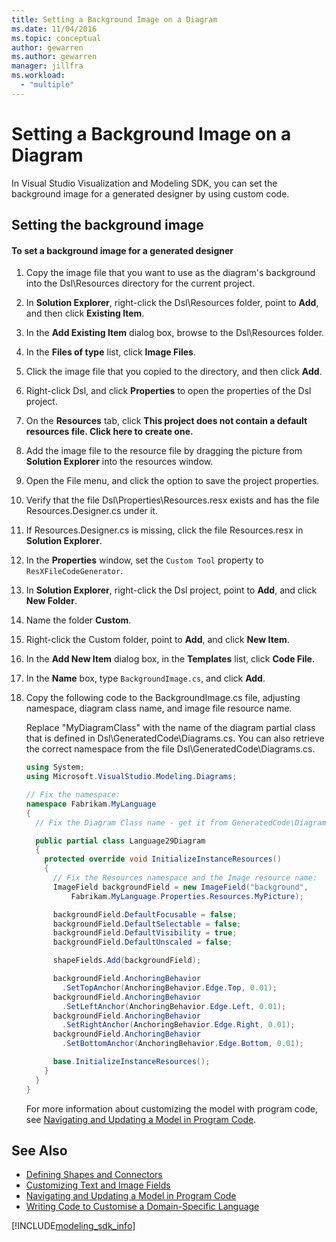 ```yaml
---
title: Setting a Background Image on a Diagram
ms.date: 11/04/2016
ms.topic: conceptual
author: gewarren
ms.author: gewarren
manager: jillfra
ms.workload:
  - "multiple"
---
```

# Setting a Background Image on a Diagram
In Visual Studio Visualization and Modeling SDK, you can set the background image for a generated designer by using custom code.

## Setting the background image

#### To set a background image for a generated designer

1. Copy the image file that you want to use as the diagram's background into the Dsl\Resources directory for the current project.

2. In **Solution Explorer**, right-click the Dsl\Resources folder, point to **Add**, and then click **Existing Item**.

3. In the **Add Existing Item** dialog box, browse to the Dsl\Resources folder.

4. In the **Files of type** list, click **Image Files**.

5. Click the image file that you copied to the directory, and then click **Add**.

6. Right-click Dsl, and click **Properties** to open the properties of the Dsl project.

7. On the **Resources** tab, click **This project does not contain a default resources file. Click here to create one.**

8. Add the image file to the resource file by dragging the picture from **Solution Explorer** into the resources window.

9. Open the File menu, and click the option to save the project properties.

10. Verify that the file Dsl\Properties\Resources.resx exists and has the file Resources.Designer.cs under it.

11. If Resources.Designer.cs is missing, click the file Resources.resx in **Solution Explorer**.

12. In the **Properties** window, set the `Custom Tool` property to `ResXFileCodeGenerator`.

13. In **Solution Explorer**, right-click the Dsl project, point to **Add**, and click **New Folder**.

14. Name the folder **Custom**.

15. Right-click the Custom folder, point to **Add**, and click **New Item**.

16. In the **Add New Item** dialog box, in the **Templates** list, click **Code File**.

17. In the **Name** box, type `BackgroundImage.cs`, and click **Add**.

18. Copy the following code to the BackgroundImage.cs file, adjusting namespace, diagram class name, and image file resource name.

     Replace "MyDiagramClass" with the name of the diagram partial class that is defined in Dsl\GeneratedCode\Diagrams.cs. You can also retrieve the correct namespace from the file Dsl\GeneratedCode\Diagrams.cs.

    ```csharp
    using System;
    using Microsoft.VisualStudio.Modeling.Diagrams;

    // Fix the namespace:
    namespace Fabrikam.MyLanguage
    {
      // Fix the Diagram Class name - get it from GeneratedCode\Diagram.cs

      public partial class Language29Diagram
      {
        protected override void InitializeInstanceResources()
        {
          // Fix the Resources namespace and the Image resource name:
          ImageField backgroundField = new ImageField("background",
              Fabrikam.MyLanguage.Properties.Resources.MyPicture);

          backgroundField.DefaultFocusable = false;
          backgroundField.DefaultSelectable = false;
          backgroundField.DefaultVisibility = true;
          backgroundField.DefaultUnscaled = false;

          shapeFields.Add(backgroundField);

          backgroundField.AnchoringBehavior
            .SetTopAnchor(AnchoringBehavior.Edge.Top, 0.01);
          backgroundField.AnchoringBehavior
            .SetLeftAnchor(AnchoringBehavior.Edge.Left, 0.01);
          backgroundField.AnchoringBehavior
            .SetRightAnchor(AnchoringBehavior.Edge.Right, 0.01);
          backgroundField.AnchoringBehavior
            .SetBottomAnchor(AnchoringBehavior.Edge.Bottom, 0.01);

          base.InitializeInstanceResources();
        }
      }
    }
    ```

     For more information about customizing the model with program code, see [Navigating and Updating a Model in Program Code](../modeling/navigating-and-updating-a-model-in-program-code.md).

## See Also

- [Defining Shapes and Connectors](../modeling/defining-shapes-and-connectors.md)
- [Customizing Text and Image Fields](../modeling/customizing-text-and-image-fields.md)
- [Navigating and Updating a Model in Program Code](../modeling/navigating-and-updating-a-model-in-program-code.md)
- [Writing Code to Customise a Domain-Specific Language](../modeling/writing-code-to-customise-a-domain-specific-language.md)

[!INCLUDE[modeling_sdk_info](includes/modeling_sdk_info.md)]
